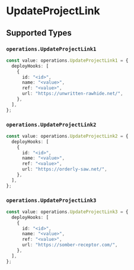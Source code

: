 # UpdateProjectLink


## Supported Types

### `operations.UpdateProjectLink1`

```typescript
const value: operations.UpdateProjectLink1 = {
  deployHooks: [
    {
      id: "<id>",
      name: "<value>",
      ref: "<value>",
      url: "https://unwritten-rawhide.net/",
    },
  ],
};
```

### `operations.UpdateProjectLink2`

```typescript
const value: operations.UpdateProjectLink2 = {
  deployHooks: [
    {
      id: "<id>",
      name: "<value>",
      ref: "<value>",
      url: "https://orderly-saw.net/",
    },
  ],
};
```

### `operations.UpdateProjectLink3`

```typescript
const value: operations.UpdateProjectLink3 = {
  deployHooks: [
    {
      id: "<id>",
      name: "<value>",
      ref: "<value>",
      url: "https://somber-receptor.com/",
    },
  ],
};
```

